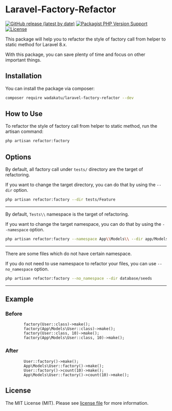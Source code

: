# Laravel-Factory-Refactor

[![GitHub release (latest by date)](https://img.shields.io/github/v/release/wadakatu/laravel-factory-refactor?label=packagist)](https://packagist.org/packages/wadakatu/laravel-factory-refactor)
[![Packagist PHP Version Support](https://img.shields.io/packagist/php-v/wadakatu/laravel-factory-refactor)](https://packagist.org/packages/wadakatu/laravel-factory-refactor)
[![License](https://img.shields.io/badge/license-MIT-blue.svg)](https://github.com/wadakatu/laravel-factory-refactor/blob/main/LICENSE)

This package will help you to refactor the style of factory call from helper to static method for Laravel 8.x.

With this package, you can save plenty of time and focus on other important things.

## Installation

You can install the package via composer:

```bash
composer require wadakatu/laravel-factory-refactor --dev
```

## How to Use

To refactor the style of factory call from helper to static method, run the artisan command:

```bash
php artisan refactor:factory
```

## Options

By default, all factory call under `tests/` directory are the target of refactoring.

If you want to change the target directory, you can do that by using the `--dir` option.

```bash
php artisan refactor:factory --dir tests/Feature
```

---

By default, `Tests\\` namespace is the target of refactoring.

If you want to change the target namespace, you can do that by using the `--namespace` option.

```bash
php artisan refactor:factory --namespace App\\Models\\ --dir app/Models;
```

---

There are some files which do not have certain namespace.

If you do not need to use namespace to refactor your files, you can use `--no_namespace` option.

```bash
php artisan refactor:factory --no_namespace --dir database/seeds
```

---

## Example

### Before
```phpt
        factory(User::class)->make();
        factory(App\Models\User::class)->make();
        factory(User::class, 10)->make();
        factory(App\Models\User::class, 10)->make();
```
### After
```phpt
        User::factory()->make();
        App\Models\User::factory()->make();
        User::factory()->count(10)->make();
        App\Models\User::factory()->count(10)->make();
```

## License

The MIT License (MIT). Please see [license file](LICENSE.md) for more information.

